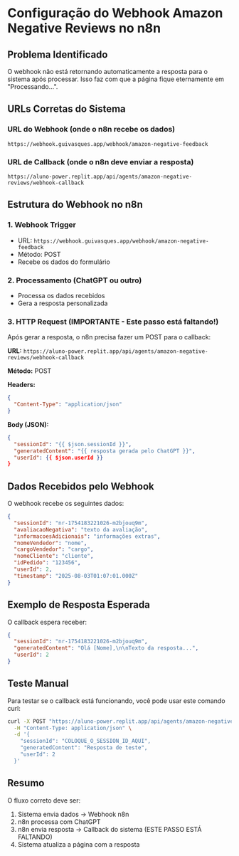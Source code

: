 # Configuração do Webhook Amazon Negative Reviews no n8n

## Problema Identificado
O webhook não está retornando automaticamente a resposta para o sistema após processar. Isso faz com que a página fique eternamente em "Processando...".

## URLs Corretas do Sistema

### URL do Webhook (onde o n8n recebe os dados)
```
https://webhook.guivasques.app/webhook/amazon-negative-feedback
```

### URL de Callback (onde o n8n deve enviar a resposta)
```
https://aluno-power.replit.app/api/agents/amazon-negative-reviews/webhook-callback
```

## Estrutura do Webhook no n8n

### 1. Webhook Trigger
- URL: `https://webhook.guivasques.app/webhook/amazon-negative-feedback`
- Método: POST
- Recebe os dados do formulário

### 2. Processamento (ChatGPT ou outro)
- Processa os dados recebidos
- Gera a resposta personalizada

### 3. HTTP Request (IMPORTANTE - Este passo está faltando!)
Após gerar a resposta, o n8n precisa fazer um POST para o callback:

**URL:** `https://aluno-power.replit.app/api/agents/amazon-negative-reviews/webhook-callback`

**Método:** POST

**Headers:**
```json
{
  "Content-Type": "application/json"
}
```

**Body (JSON):**
```json
{
  "sessionId": "{{ $json.sessionId }}",
  "generatedContent": "{{ resposta gerada pelo ChatGPT }}",
  "userId": {{ $json.userId }}
}
```

## Dados Recebidos pelo Webhook

O webhook recebe os seguintes dados:
```json
{
  "sessionId": "nr-1754183221026-m2bjouq9m",
  "avaliacaoNegativa": "texto da avaliação",
  "informacoesAdicionais": "informações extras",
  "nomeVendedor": "nome",
  "cargoVendedor": "cargo",
  "nomeCliente": "cliente",
  "idPedido": "123456",
  "userId": 2,
  "timestamp": "2025-08-03T01:07:01.000Z"
}
```

## Exemplo de Resposta Esperada

O callback espera receber:
```json
{
  "sessionId": "nr-1754183221026-m2bjouq9m",
  "generatedContent": "Olá [Nome],\n\nTexto da resposta...",
  "userId": 2
}
```

## Teste Manual

Para testar se o callback está funcionando, você pode usar este comando curl:

```bash
curl -X POST "https://aluno-power.replit.app/api/agents/amazon-negative-reviews/webhook-callback" \
  -H "Content-Type: application/json" \
  -d '{
    "sessionId": "COLOQUE_O_SESSION_ID_AQUI",
    "generatedContent": "Resposta de teste",
    "userId": 2
  }'
```

## Resumo

O fluxo correto deve ser:
1. Sistema envia dados → Webhook n8n
2. n8n processa com ChatGPT
3. n8n envia resposta → Callback do sistema (ESTE PASSO ESTÁ FALTANDO)
4. Sistema atualiza a página com a resposta